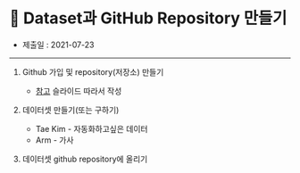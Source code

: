 # 🐑 Dataset과 GitHub Repository 만들기

* 제출일 : 2021-07-23

---



1. Github 가입 및 repository(저장소) 만들기
   * [참고](https://swsvv.github.io/slide/git.pdf) 슬라이드 따라서 작성

   
  
2. 데이터셋 만들기(또는 구하기)
   * Tae Kim - 자동화하고싶은 데이터
   * Arm - 가사

   

3. 데이터셋 github repository에 올리기

